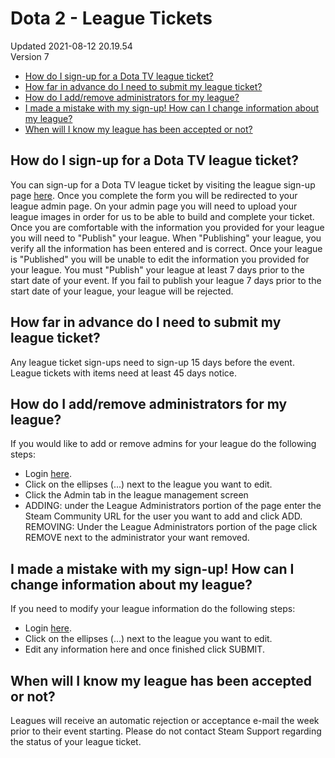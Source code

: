 # Dota 2 - League Tickets
Updated 2021-08-12 20.19.54  
Version 7  

* [How do I sign-up for a Dota TV league ticket?](#signup)
* [How far in advance do I need to submit my league ticket?](#advance)
* [How do I add/remove administrators for my league?](#admin)
* [I made a mistake with my sign-up! How can I change information about my league?](#edit)
* [When will I know my league has been accepted or not?](#release)

  
  
[](id=signup)  
## How do I sign-up for a Dota TV league ticket?
You can sign-up for a Dota TV league ticket by visiting the league sign-up page [here](http://www.dota2.com/leagues). Once you complete the form you will be redirected to your league admin page. On your admin page you will need to upload your league images in order for us to be able to build and complete your ticket. Once you are comfortable with the information you provided for your league you will need to "Publish" your league. When "Publishing" your league, you verify all the information has been entered and is correct. Once your league is "Published" you will be unable to edit the information you provided for your league. You must "Publish" your league at least 7 days prior to the start date of your event. If you fail to publish your league 7 days prior to the start date of your league, your league will be rejected.  
  
[](id=advance)  
## How far in advance do I need to submit my league ticket?
Any league ticket sign-ups need to sign-up 15 days before the event. League tickets with items need at least 45 days notice.  
  
[](id=admin)  
## How do I add/remove administrators for my league?
If you would like to add or remove admins for your league do the following steps:  
  

* Login [here](http://www.dota2.com/leagues).
* Click on the ellipses (...) next to the league you want to edit.
* Click the Admin tab in the league management screen
* ADDING: under the League Administrators portion of the page enter the Steam Community URL for the user you want to add and click ADD.  
REMOVING: Under the League Administrators portion of the page click REMOVE next to the administrator your want removed.

  
  
[](id=edit)  
## I made a mistake with my sign-up! How can I change information about my league?
If you need to modify your league information do the following steps:  
  

* Login [here](http://www.dota2.com/leagues).
* Click on the ellipses (...) next to the league you want to edit.
* Edit any information here and once finished click SUBMIT.

  
  
[](id=release)  
## When will I know my league has been accepted or not?
Leagues will receive an automatic rejection or acceptance e-mail the week prior to their event starting. Please do not contact Steam Support regarding the status of your league ticket.
